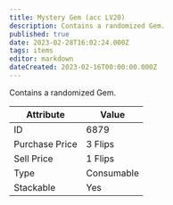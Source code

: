 ```yaml
---
title: Mystery Gem (acc LV20)
description: Contains a randomized Gem.
published: true
date: 2023-02-28T16:02:24.000Z
tags: items
editor: markdown
dateCreated: 2023-02-16T00:00:00.000Z
---
```


Contains a randomized Gem.

|Attribute|Value|
|-|-|
|ID|6879|
|Purchase Price|3 Flips|
|Sell Price|1 Flips|
|Type|Consumable|
|Stackable|Yes|

